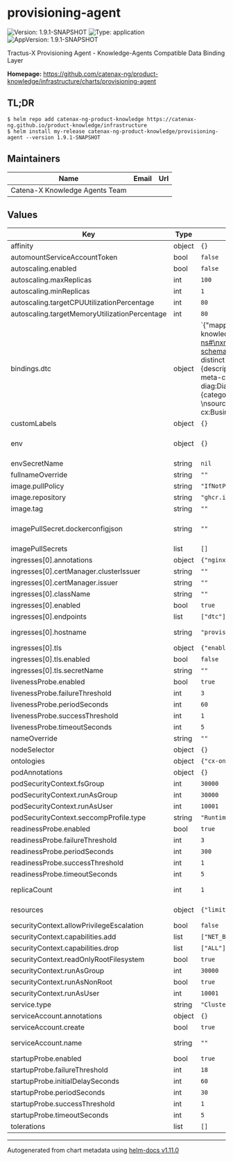 # provisioning-agent

![Version: 1.9.1-SNAPSHOT](https://img.shields.io/badge/Version-1.9.1--SNAPSHOT-informational?style=flat-square) ![Type: application](https://img.shields.io/badge/Type-application-informational?style=flat-square) ![AppVersion: 1.9.1-SNAPSHOT](https://img.shields.io/badge/AppVersion-1.9.1--SNAPSHOT-informational?style=flat-square)

Tractus-X Provisioning Agent - Knowledge-Agents Compatible Data Binding Layer

**Homepage:** <https://github.com/catenax-ng/product-knowledge/infrastructure/charts/provisioning-agent>

## TL;DR
```shell
$ helm repo add catenax-ng-product-knowledge https://catenax-ng.github.io/product-knowledge/infrastructure
$ helm install my-release catenax-ng-product-knowledge/provisioning-agent --version 1.9.1-SNAPSHOT
```

## Maintainers

| Name | Email | Url |
| ---- | ------ | --- |
| Catena-X Knowledge Agents Team |  |  |

## Values

| Key | Type | Default | Description |
|-----|------|---------|-------------|
| affinity | object | `{}` | [Affinity](https://kubernetes.io/docs/concepts/scheduling-eviction/assign-pod-node/#affinity-and-anti-affinity) constrains which nodes the Pod can be scheduled on based on node labels. |
| automountServiceAccountToken | bool | `false` | Whether to [automount kubernetes API credentials](https://kubernetes.io/docs/tasks/configure-pod-container/configure-service-account/#use-the-default-service-account-to-access-the-api-server) into the pod |
| autoscaling.enabled | bool | `false` | Enables [horizontal pod autoscaling](https://kubernetes.io/docs/tasks/run-application/horizontal-pod-autoscale/https://kubernetes.io/docs/tasks/run-application/horizontal-pod-autoscale/) |
| autoscaling.maxReplicas | int | `100` | Maximum replicas if resource consumption exceeds resource threshholds |
| autoscaling.minReplicas | int | `1` | Minimal replicas if resource consumption falls below resource threshholds |
| autoscaling.targetCPUUtilizationPercentage | int | `80` | targetAverageUtilization of cpu provided to a pod |
| autoscaling.targetMemoryUtilizationPercentage | int | `80` | targetAverageUtilization of memory provided to a pod |
| bindings.dtc | object | `{"mapping":"[PrefixDeclaration]\ncx:\t\t\thttps://github.com/catenax-ng/product-knowledge/ontology/cx.ttl#\ncx-diag:\thttps://github.com/catenax-ng/product-knowledge/ontology/diagnosis.ttl#\nowl:\t\thttp://www.w3.org/2002/07/owl#\nrdf:\t\thttp://www.w3.org/1999/02/22-rdf-syntax-ns#\nxml:\t\thttp://www.w3.org/XML/1998/namespace\nxsd:\t\thttp://www.w3.org/2001/XMLSchema#\nobda:\t\thttps://w3id.org/obda/vocabulary#\nrdfs:\t\thttp://www.w3.org/2000/01/rdf-schema#\n\n[MappingDeclaration] @collection [[\nmappingId\tdtc-meta\ntarget\t\tcx:BusinessPartner/{bpnl} rdf:type cx:BusinessPartner ; cx:BPNL {bpnl}^^xsd:string . \nsource\t\tSELECT distinct \"bpnl\" FROM \"dtc\".\"meta\"\n\nmappingId\tdtc-content\ntarget\t\tcx-diag:DTC/{id} rdf:type cx-diag:DTC ; cx-diag:Code {code}^^xsd:string ; cx-diag:Description {description}^^xsd:string ; cx-diag:PossibleCauses {possible_causes}^^xsd:string ; cx-diag:Version {lock_version}^^xsd:long . \nsource\t\tSELECT * FROM \"dtc\".\"content\"\n\nmappingId\tdtc-meta-content\ntarget\t\tcx-diag:DTC/{id} cx:provisionedBy cx:BusinessPartner/{bpnl}. \nsource\t\tSELECT \"bpnl\",\"id\" FROM \"dtc\".\"content\"\n\nmappingId\tdtc-part\ntarget\t\tcx-diag:DiagnosedPart/{entityGuid} rdf:type cx-diag:DTCPart ; cx-diag:EnDenomination {enDenomination}^^xsd:string ; cx-diag:Classification {classification}^^xsd:string ; cx-diag:Category {category}^^xsd:string.\nsource\t\tSELECT * FROM \"dtc\".\"part\"\n\nmappingId\tdtc-part-content\ntarget\t\tcx-diag:DTC/{dtc_id} cx-diag:affects cx-diag:DiagnosedPart/{part_entityGuid}. \nsource\t\tSELECT \"part_entityGuid\",\"dtc_id\" FROM \"dtc\".\"content_part\"\n\nmappingId\tdtc-meta-part\ntarget\t\tcx-diag:DiagnosedPart/{entityGuid} cx:provisionedBy cx:BusinessPartner/{bpnl}. \nsource\t\tSELECT \"bpnl\",\"entityGuid\" FROM \"dtc\".\"part\"\n]]","ontology":"cx-ontology.xml","path":"(/|$)(.*)","port":8080,"settings":{"jdbc.driver":"org.h2.Driver","jdbc.url":"jdbc:h2:file:/opt/ontop/database/db;INIT=RUNSCRIPT FROM '/opt/ontop/data/dtc.sql'"}}` | Diagnostic trouble code endpoint/binding |
| customLabels | object | `{}` | Additional custom Labels to add |
| env | object | `{}` | Container environment variables e.g. for configuring [JAVA_TOOL_OPTIONS](https://docs.oracle.com/javase/8/docs/technotes/guides/troubleshoot/envvars002.html) Ex.:   JAVA_TOOL_OPTIONS: >     -Dhttp.proxyHost=proxy -Dhttp.proxyPort=80 -Dhttp.nonProxyHosts="localhost|127.*|[::1]" -Dhttps.proxyHost=proxy -Dhttps.proxyPort=443 |
| envSecretName | string | `nil` | [Kubernetes Secret Resource](https://kubernetes.io/docs/concepts/configuration/secret/) name to load environment variables from |
| fullnameOverride | string | `""` | Overrides the releases full name |
| image.pullPolicy | string | `"IfNotPresent"` | [Kubernetes image pull policy](https://kubernetes.io/docs/concepts/containers/images/#image-pull-policy) to use |
| image.repository | string | `"ghcr.io/catenax-ng/product-agents/provisioning-agent"` | Which derivate of the provisioning agent to use |
| image.tag | string | `""` | Overrides the image tag whose default is the chart appVersion |
| imagePullSecret.dockerconfigjson | string | `""` | Image pull secret to create to [obtain the container image from private registries](https://kubernetes.io/docs/concepts/containers/images/#using-a-private-registry) Note: This value needs to adhere to the [(base64 encoded) .dockerconfigjson format](https://kubernetes.io/docs/tasks/configure-pod-container/pull-image-private-registry/#registry-secret-existing-credentials). Furthermore, if 'imagePullSecret.dockerconfigjson' is defined, it takes precedence over 'imagePullSecrets'. |
| imagePullSecrets | list | `[]` | Existing image pull secret to use to [obtain the container image from private registries](https://kubernetes.io/docs/concepts/containers/images/#using-a-private-registry) |
| ingresses[0].annotations | object | `{"nginx.ingress.kubernetes.io/rewrite-target":"/$2","nginx.ingress.kubernetes.io/use-regex":"true"}` | Additional ingress annotations to add |
| ingresses[0].certManager.clusterIssuer | string | `""` | If preset enables certificate generation via cert-manager cluster-wide issuer |
| ingresses[0].certManager.issuer | string | `""` | If preset enables certificate generation via cert-manager namespace scoped issuer |
| ingresses[0].className | string | `""` | Defines the [ingress class](https://kubernetes.io/docs/concepts/services-networking/ingress/#ingress-class)  to use |
| ingresses[0].enabled | bool | `true` |  |
| ingresses[0].endpoints | list | `["dtc"]` | Agent endpoints exposed by this ingress resource |
| ingresses[0].hostname | string | `"provisioning-agent.local"` | The hostname to be used to precisely map incoming traffic onto the underlying network service |
| ingresses[0].tls | object | `{"enabled":false,"secretName":""}` | TLS [tls class](https://kubernetes.io/docs/concepts/services-networking/ingress/#tls) applied to the ingress resource |
| ingresses[0].tls.enabled | bool | `false` | Enables TLS on the ingress resource |
| ingresses[0].tls.secretName | string | `""` | If present overwrites the default secret name |
| livenessProbe.enabled | bool | `true` | Whether to enable kubernetes [liveness-probe](https://kubernetes.io/docs/tasks/configure-pod-container/configure-liveness-readiness-startup-probes/) |
| livenessProbe.failureThreshold | int | `3` | Minimum consecutive failures for the probe to be considered failed after having succeeded |
| livenessProbe.periodSeconds | int | `60` | Number of seconds each period lasts.   |
| livenessProbe.successThreshold | int | `1` | number of successful tries which reenables liveness |
| livenessProbe.timeoutSeconds | int | `5` | number of seconds until a timeout is assumed |
| nameOverride | string | `""` | Overrides the charts name |
| nodeSelector | object | `{}` | [Node-Selector](https://kubernetes.io/docs/concepts/scheduling-eviction/assign-pod-node/#nodeselector) to constrain the Pod to nodes with specific labels. |
| ontologies | object | `{"cx-ontology.ttl":"resources/cx-ontology.ttl","cx-ontology.xml":"resources/cx-ontology.xml"}` | Ontologies to be included |
| podAnnotations | object | `{}` | [Annotations](https://kubernetes.io/docs/concepts/overview/working-with-objects/annotations/) added to deployed [pods](https://kubernetes.io/docs/concepts/workloads/pods/) |
| podSecurityContext.fsGroup | int | `30000` | The owner for volumes and any files created within volumes will belong to this guid |
| podSecurityContext.runAsGroup | int | `30000` | Processes within a pod will belong to this guid |
| podSecurityContext.runAsUser | int | `10001` | Runs all processes within a pod with a special uid |
| podSecurityContext.seccompProfile.type | string | `"RuntimeDefault"` | Restrict a Container's Syscalls with seccomp |
| readinessProbe.enabled | bool | `true` | Whether to enable kubernetes readiness-probes |
| readinessProbe.failureThreshold | int | `3` | Minimum consecutive failures for the probe to be considered failed after having succeeded |
| readinessProbe.periodSeconds | int | `300` | Number of seconds each period lasts.   |
| readinessProbe.successThreshold | int | `1` | number of successful tries which reenables liveness |
| readinessProbe.timeoutSeconds | int | `5` | number of seconds until a timeout is assumed |
| replicaCount | int | `1` | Specifies how many replicas of a deployed pod shall be created during the deployment Note: If horizontal pod autoscaling is enabled this setting has no effect |
| resources | object | `{"limits":{"cpu":0.5,"memory":"0.5Gi"},"requests":{"cpu":0.5,"memory":"0.5Gi"}}` | [Resource management](https://kubernetes.io/docs/concepts/configuration/manage-resources-containers/) applied to the deployed pod We recommend using 50% of CPU and 0.5Gi of memory per exported endpoint |
| securityContext.allowPrivilegeEscalation | bool | `false` | Controls [Privilege Escalation](https://kubernetes.io/docs/concepts/security/pod-security-policy/#privilege-escalation) enabling setuid binaries changing the effective user ID |
| securityContext.capabilities.add | list | `["NET_BIND_SERVICE"]` | Specifies which capabilities to add to issue specialized syscalls |
| securityContext.capabilities.drop | list | `["ALL"]` | Specifies which capabilities to drop to reduce syscall attack surface |
| securityContext.readOnlyRootFilesystem | bool | `true` | Whether the root filesystem is mounted in read-only mode |
| securityContext.runAsGroup | int | `30000` | The container's process will run with the specified uid |
| securityContext.runAsNonRoot | bool | `true` | Requires the container to run without root privileges |
| securityContext.runAsUser | int | `10001` | The container's process will run with the specified uid |
| service.type | string | `"ClusterIP"` | [Service type](https://kubernetes.io/docs/concepts/services-networking/service/#publishing-services-service-types) to expose the running application on a set of Pods as a network service. |
| serviceAccount.annotations | object | `{}` | [Annotations](https://kubernetes.io/docs/concepts/overview/working-with-objects/annotations/) to add to the service account |
| serviceAccount.create | bool | `true` | Specifies whether a [service account](https://kubernetes.io/docs/tasks/configure-pod-container/configure-service-account/) should be created per release |
| serviceAccount.name | string | `""` | The name of the service account to use. If not set and create is true, a name is generated using the release's fullname template |
| startupProbe.enabled | bool | `true` | Whether to enable kubernetes startup-probes |
| startupProbe.failureThreshold | int | `18` | Minimum consecutive failures for the probe to be considered failed after having succeeded |
| startupProbe.initialDelaySeconds | int | `60` | Number of seconds after the container has started before liveness probes are initiated. |
| startupProbe.periodSeconds | int | `30` | Number of seconds each period lasts.   |
| startupProbe.successThreshold | int | `1` | number of successful tries which reenables liveness |
| startupProbe.timeoutSeconds | int | `5` | number of seconds until a timeout is assumed |
| tolerations | list | `[]` | [Tolerations](https://kubernetes.io/docs/concepts/scheduling-eviction/taint-and-toleration/) are applied to Pods to schedule onto nodes with matching taints. |

----------------------------------------------
Autogenerated from chart metadata using [helm-docs v1.11.0](https://github.com/norwoodj/helm-docs/releases/v1.11.0)
